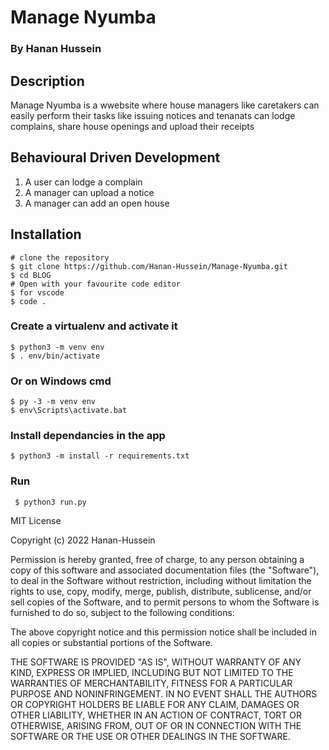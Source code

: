 # Manage Nyumba
### By Hanan Hussein




## Description 
Manage Nyumba is a wwebsite where house managers like caretakers can easily perform their tasks like issuing notices and tenanats can lodge complains, share house openings and upload their receipts

## Behavioural Driven Development
1. A user can lodge a complain
2. A manager can upload a notice
3. A manager can add an open house

 
## Installation

    # clone the repository
    $ git clone https://github.com/Hanan-Hussein/Manage-Nyumba.git
    $ cd BLOG
    # Open with your favourite code editor
    $ for vscode 
    $ code .
    
    
### Create a virtualenv and activate it

    $ python3 -m venv env
    $ . env/bin/activate

### Or on Windows cmd

    $ py -3 -m venv env
    $ env\Scripts\activate.bat

### Install dependancies in the app

    $ python3 -m install -r requirements.txt 
   
    
 ### Run 
 
     $ python3 run.py 
     
MIT License

Copyright (c) 2022 Hanan-Hussein 

Permission is hereby granted, free of charge, to any person obtaining a copy
of this software and associated documentation files (the "Software"), to deal
in the Software without restriction, including without limitation the rights
to use, copy, modify, merge, publish, distribute, sublicense, and/or sell
copies of the Software, and to permit persons to whom the Software is
furnished to do so, subject to the following conditions:

The above copyright notice and this permission notice shall be included in all
copies or substantial portions of the Software.

THE SOFTWARE IS PROVIDED "AS IS", WITHOUT WARRANTY OF ANY KIND, EXPRESS OR
IMPLIED, INCLUDING BUT NOT LIMITED TO THE WARRANTIES OF MERCHANTABILITY,
FITNESS FOR A PARTICULAR PURPOSE AND NONINFRINGEMENT. IN NO EVENT SHALL THE
AUTHORS OR COPYRIGHT HOLDERS BE LIABLE FOR ANY CLAIM, DAMAGES OR OTHER
LIABILITY, WHETHER IN AN ACTION OF CONTRACT, TORT OR OTHERWISE, ARISING FROM,
OUT OF OR IN CONNECTION WITH THE SOFTWARE OR THE USE OR OTHER DEALINGS IN THE
SOFTWARE.


